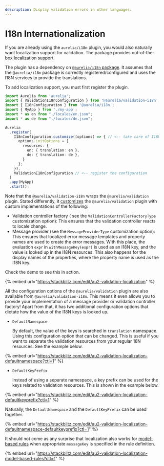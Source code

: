 ```yaml
---
description: Display validation errors in other languages.
---
```


# I18n Internationalization

If you are already using the `aurelia/i18n` plugin, you would also naturally want localization support for validation. The package provides out-of-the-box localization support.&#x20;

The plugin has a dependency on [`@aurelia/i18n` package](https://github.com/aurelia/aurelia/tree/96e6b82da8095ba591c0fb93c0b1600519d9c022/docs/user-docs/validation/internationalization.md). It assumes that the `@aurelia/i18n` package is correctly registered/configured and uses the I18N services to provide the translations.

To add localization support, you must first register the plugin.

```typescript
import Aurelia from 'aurelia';
import { ValidationI18nConfiguration } from '@aurelia/validation-i18n'; // <-- get the configuration
import { I18nConfiguration } from '@aurelia/i18n';
import { MyApp } from './my-app';
import * as en from "./locales/en.json";
import * as de from "./locales/de.json";

Aurelia
  .register(
    I18nConfiguration.customize((options) => { // <-- take care of I18N configuration as you see fit
      options.initOptions = {
        resources: {
          en: { translation: en },
          de: { translation: de },
        }
      };
    }),
    ValidationI18nConfiguration // <-- register the configuration
  )
  .app(MyApp)
  .start();
```

Note that the `@aurelia/validation-i18n` wraps the `@aurelia/validation` plugin. Stated differently, it [customizes](defining-rules.md) the `@aurelia/validation` plugin with custom implementations of the following:

* Validation controller factory ( see the `ValidationControllerFactoryType` customization option): This ensures that the validation controller reacts to locale change.
* Message provider (see the `MessageProviderType` customization option): This ensures that localized error message templates and property names are used to create the error messages. With this place, the evaluation `expr` in `withMessageKey(expr)` is used as an I18N key, and the value is looked up in the I18N resources. This also happens for the display names of the properties, where the property name is used as the I18N key.

Check the demo to see this in action.

{% embed url="https://stackblitz.com/edit/au2-validation-localization" %}

All the configuration options of the `@aurelia/validation` plugin are also available from `@aurelia/validation-i18n`. This means it even allows you to provide your implementation of a message provider or validation controller factory! Apart from that, it has two additional configuration options that dictate how the value of the I18N keys is looked up.

*   `DefaultNamespace`

    By default, the value of the keys is searched in `translation` namespace. Using this configuration option that can be changed. This is useful if you want to separate the validation resources from your regular 18N resources. See the example below.

{% embed url="https://stackblitz.com/edit/au2-validation-localization-defaultnamespace?ctl=1" %}

*   `DefaultKeyPrefix`

    Instead of using a separate namespace, a key prefix can be used for the keys related to validation resources. This is shown in the example below.

{% embed url="https://stackblitz.com/edit/au2-validation-localization-defaultkeyprefix?ctl=1" %}

Naturally, the `DefaultNamespace` and the `DefaultKeyPrefix` can be used together.

{% embed url="https://stackblitz.com/edit/au2-validation-localization-defaultnamespace-defaultkeyprefix?ctl=1" %}

It should not come as any surprise that localization also works for [model-based rules](model-based-validation.md) when appropriate `messageKey` is specified in the rule definition.

{% embed url="https://stackblitz.com/edit/au2-validation-localization-model-based-rules?ctl=1" %}
